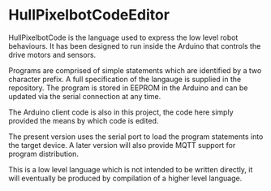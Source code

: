 
# HullPixelbotCodeEditor

HullPixelbotCode is the language used to express the low level robot behaviours. It has been designed to run inside the Arduino that controls the drive motors and sensors. 

Programs are comprised of simple statements which are identified by a two character prefix. A full specification of the langauge is supplied in the repository. The program is stored in EEPROM in the Arduino and can be updated via the serial connection at any time. 

The Arduino client code is also in this project, the code here simply provided the means by which code is edited. 

The present version uses the serial port to load the program statements into the target device. A later version will also provide MQTT support for program distribution. 

This is a low level language which is not intended to be written directly, it will eventually be produced by compilation of a higher level language. 
